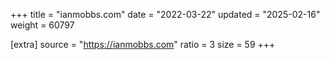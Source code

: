 +++
title = "ianmobbs.com"
date = "2022-03-22"
updated = "2025-02-16"
weight = 60797

[extra]
source = "https://ianmobbs.com"
ratio = 3
size = 59
+++
